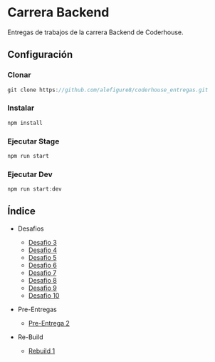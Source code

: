 # Carrera Backend

Entregas de trabajos de la carrera Backend de Coderhouse.

## Configuración

### Clonar

```js
git clone https://github.com/alefigure8/coderhouse_entregas.git
```

### Instalar

```ps1
npm install
```

### Ejecutar Stage

```js
npm run start
```

### Ejecutar Dev

```js
npm run start:dev
```

## Índice

- Desafios
  - [Desafio 3](https://github.com/alefigure8/coderhouse_entregas/tree/master/entrega_3)
  - [Desafio 4](https://github.com/alefigure8/coderhouse_entregas/tree/master/entrega_4)
  - [Desafio 5](https://github.com/alefigure8/coderhouse_entregas/tree/master/entrega_5)
  - [Desafio 6](https://github.com/alefigure8/coderhouse_entregas/tree/master/entrega_6)
  - [Desafio 7](https://github.com/alefigure8/coderhouse_entregas/tree/master/entrega_7)
  - [Desafio 8](https://github.com/alefigure8/coderhouse_entregas/tree/master/entrega_8/)
  - [Desafio 9](https://github.com/alefigure8/coderhouse_entregas/tree/master/entrega_9/)
   - [Desafio 10](https://github.com/alefigure8/coderhouse_entregas/tree/master/rebuild_1/)

- Pre-Entregas
  - [Pre-Entrega 2](https://github.com/alefigure8/coderhouse_entregas/tree/master/pre_entrega_final_2)

- Re-Build
  - [Rebuild 1](https://github.com/alefigure8/coderhouse_entregas/tree/master/rebuild_1)
